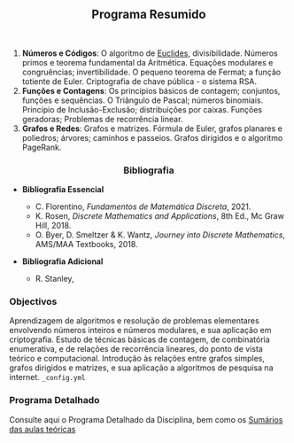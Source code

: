 <h2 align="center"> Programa Resumido </h2>
<br>
  
1. **Números e Códigos**: O algoritmo de [Euclides](), divisibilidade. Números primos e teorema fundamental da Aritmética. Equações modulares e congruências; invertibilidade. O pequeno teorema de Fermat; a função totiente de Euler. Criptografia de chave pública - o sistema RSA. 
2. **Funções e Contagens**: Os princípios básicos de contagem; conjuntos, funções e sequências. O Triângulo de Pascal; números binomiais. Princípio de Inclusão-Exclusão; distribuições por caixas. Funções geradoras; Problemas de recorrência linear.
3. **Grafos e Redes**: Grafos e matrizes. Fórmula de Euler, grafos planares e poliedros; árvores; caminhos e passeios. Grafos dirigidos e o algoritmo PageRank.

<h3 align="center"> Bibliografia </h3>

- **Bibliografia Essencial**
  - C. Florentino, _Fundamentos de Matemática Discreta_, 2021.
  - K. Rosen, _Discrete Mathematics and Applications_, 8th Ed., Mc Graw Hill, 2018.
  - O. Byer, D. Smeltzer & K. Wantz, _Journey into Discrete Mathematics_, AMS/MAA Textbooks, 2018.

- **Bibliografia Adicional**
  - R. Stanley, 

### Objectivos

Aprendizagem de algoritmos e resolução de problemas elementares envolvendo números inteiros e números modulares, e sua aplicação em criptografia. Estudo de técnicas básicas de contagem, de combinatória enumerativa, e de relações de recorrência lineares, do ponto de vista teórico e computacional. Introdução às relações entre grafos simples, grafos dirigidos e matrizes, e sua aplicação a algoritmos de pesquisa na internet.  `_config.yml`

### Programa Detalhado

Consulte aqui o Programa Detalhado da Disciplina, bem como os [Sumários das aulas teóricas](sumarios.md) 
